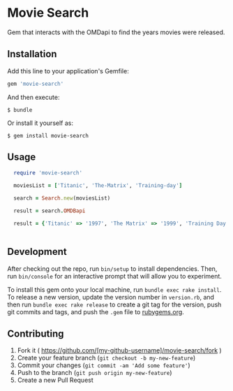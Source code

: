 # Movie Search

Gem that interacts with the OMDapi to find the years movies were released.

## Installation

Add this line to your application's Gemfile:

```ruby
gem 'movie-search'
```

And then execute:

    $ bundle

Or install it yourself as:

    $ gem install movie-search

## Usage

```ruby
  require 'movie-search'

  moviesList = ['Titanic', 'The-Matrix', 'Training-day']

  search = Search.new(moviesList)

  result = search.OMDBapi

  result = {'Titanic' => '1997', 'The Matrix' => '1999', 'Training Day' => '2001' }
  
```


## Development

After checking out the repo, run `bin/setup` to install dependencies. Then, run `bin/console` for an interactive prompt that will allow you to experiment.

To install this gem onto your local machine, run `bundle exec rake install`. To release a new version, update the version number in `version.rb`, and then run `bundle exec rake release` to create a git tag for the version, push git commits and tags, and push the `.gem` file to [rubygems.org](https://rubygems.org).

## Contributing

1. Fork it ( https://github.com/[my-github-username]/movie-search/fork )
2. Create your feature branch (`git checkout -b my-new-feature`)
3. Commit your changes (`git commit -am 'Add some feature'`)
4. Push to the branch (`git push origin my-new-feature`)
5. Create a new Pull Request
